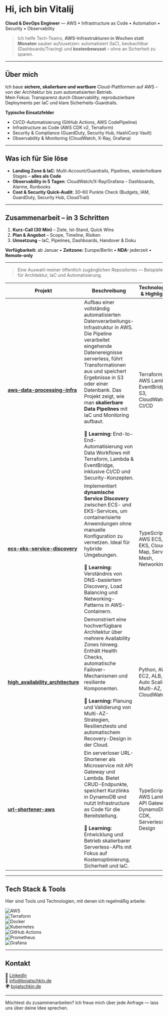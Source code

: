 # Hi, ich bin Vitalij

**Cloud & DevOps Engineer** — AWS • Infrastructure as Code • Automation • Security • Observability

> Ich helfe Tech-Teams, **AWS-Infrastrukturen in Wochen statt Monaten** sauber aufzusetzen:
> automatisiert (IaC), beobachtbar (Dashboards/Tracing) und **kostenbewusst** – ohne an Sicherheit zu sparen.

---

## Über mich
Ich baue **sichere, skalierbare und wartbare** Cloud-Plattformen auf AWS – von der Architektur bis zum automatisierten Betrieb.  
Mein Fokus: Transparenz durch Observability, reproduzierbare Deployments per IaC und klare Sicherheits-Guardrails.

**Typische Einsatzfelder**
- CI/CD-Automatisierung (GitHub Actions, AWS CodePipeline)
- Infrastructure as Code (AWS CDK v2, Terraform)
- Security & Compliance (GuardDuty, Security Hub, HashiCorp Vault)
- Observability & Monitoring (CloudWatch, X-Ray, Grafana)

---

## Was ich für Sie löse
- **Landing Zone & IaC**: Multi-Account/Guardrails, Pipelines, wiederholbare Stages – **alles als Code**  
- **Observability in 5 Tagen**: CloudWatch/X-Ray/Grafana – Dashboards, Alarme, Runbooks  
- **Cost & Security Quick-Audit**: 30–60 Punkte Check (Budgets, IAM, GuardDuty, Security Hub, CloudTrail)

---

## Zusammenarbeit – in 3 Schritten
1) **Kurz-Call (30 Min)** – Ziele, Ist-Stand, Quick Wins  
2) **Plan & Angebot** – Scope, Timeline, Risiken  
3) **Umsetzung** – IaC, Pipelines, Dashboards, Handover & Doku  

**Verfügbarkeit:** ab Januar • **Zeitzone:** Europe/Berlin • **NDA:** jederzeit • **Remote-only**

---

> Eine Auswahl meiner öffentlich zugänglichen Repositories — Beispiele für Architektur, IaC und Automatisierung.

| Projekt | Beschreibung | Technologien & Highlights |
|---|---|---|
| **[aws-data-processing-infra](https://github.com/vibtellect/aws-data-processing-infra)** | Aufbau einer vollständig automatisierten Datenverarbeitungs-Infrastruktur in AWS. Die Pipeline verarbeitet eingehende Datenereignisse serverless, führt Transformationen aus und speichert Ergebnisse in S3 oder einer Datenbank. Das Projekt zeigt, wie man **skalierbare Data Pipelines** mit IaC und Monitoring aufbaut. <br><br>🎯 **Learning:** End-to-End-Automatisierung von Data Workflows mit Terraform, Lambda & EventBridge, inklusive CI/CD und Security-Konzepten. | Terraform, AWS Lambda, EventBridge, S3, CloudWatch, CI/CD |
| **[ecs-eks-service-discovery](https://github.com/vibtellect/ecs-eks-service-discovery)** | Implementiert **dynamische Service Discovery** zwischen ECS- und EKS-Services, um containerisierte Anwendungen ohne manuelle Konfiguration zu vernetzen. Ideal für hybride Umgebungen. <br><br>🎯 **Learning:** Verständnis von DNS-basiertem Discovery, Load Balancing und Networking-Patterns in AWS-Containern. | TypeScript, AWS ECS, EKS, Cloud Map, Service Mesh, Networking |
| **[high_availability_architecture](https://github.com/vibtellect/high_availability_architecture)** | Demonstriert eine hochverfügbare Architektur über mehrere Availability Zones hinweg. Enthält Health Checks, automatische Failover-Mechanismen und resiliente Komponenten. <br><br>🎯 **Learning:** Planung und Validierung von Multi-AZ-Strategien, Resilienztests und automatischem Recovery-Design in der Cloud. | Python, AWS EC2, ALB, Auto Scaling, Multi-AZ, CloudWatch |
| **[url-shortener-aws](https://github.com/vibtellect/url-shortener-aws)** | Ein serverloser URL-Shortener als Microservice mit API Gateway und Lambda. Bietet CRUD-Endpunkte, speichert Kurzlinks in DynamoDB und nutzt Infrastructure as Code für die Bereitstellung. <br><br>🎯 **Learning:** Entwicklung und Betrieb skalierbarer Serverless-APIs mit Fokus auf Kostenoptimierung, Sicherheit und IaC. | TypeScript, AWS Lambda, API Gateway, DynamoDB, CDK, Serverless Design |

---

## Tech Stack & Tools

Hier sind Tools und Technologien, mit denen ich regelmäßig arbeite:

![AWS](https://img.shields.io/badge/AWS-232F3E?logo=amazonaws&logoColor=white)  
![Terraform](https://img.shields.io/badge/Terraform-623CE4?logo=terraform&logoColor=white)  
![Docker](https://img.shields.io/badge/Docker-2496ED?logo=docker&logoColor=white)  
![Kubernetes](https://img.shields.io/badge/Kubernetes-326CE5?logo=kubernetes&logoColor=white)  
![GitHub Actions](https://img.shields.io/badge/GitHub_Actions-2088FF?logo=githubactions&logoColor=white)  
![Prometheus](https://img.shields.io/badge/Prometheus-E6522C?logo=prometheus&logoColor=white)  
![Grafana](https://img.shields.io/badge/Grafana-F46800?logo=grafana&logoColor=white)

---

## Kontakt
💼 [LinkedIn](https://www.linkedin.com/in/vitalij-bojatschkin/)  
📧 info@bojatschkin.de  
🌍 [bojatschkin.de](https://bojatschkin.de)

---

Möchtest du zusammenarbeiten? Ich freue mich über jede Anfrage — lass uns über deine Idee sprechen.
